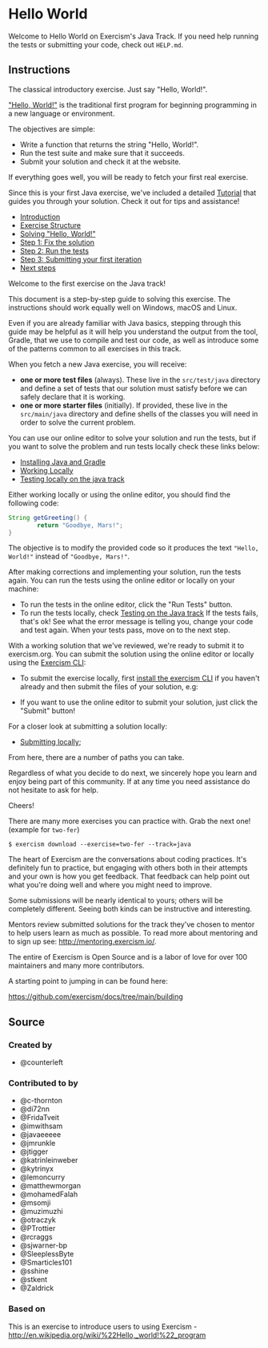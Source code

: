 # Hello World

Welcome to Hello World on Exercism's Java Track.
If you need help running the tests or submitting your code, check out `HELP.md`.

## Instructions

The classical introductory exercise. Just say "Hello, World!".

["Hello, World!"](http://en.wikipedia.org/wiki/%22Hello,_world!%22_program) is
the traditional first program for beginning programming in a new language
or environment.

The objectives are simple:

- Write a function that returns the string "Hello, World!".
- Run the test suite and make sure that it succeeds.
- Submit your solution and check it at the website.

If everything goes well, you will be ready to fetch your first real exercise.

Since this is your first Java exercise, we've included a detailed [Tutorial](#tutorial)
that guides you through your solution. Check it out for tips and
assistance!

- [Introduction](#introduction)
- [Exercise Structure](#exercise-structure)
- [Solving "Hello, World!"](#solving-hello-world)
- [Step 1: Fix the solution](#step-1-fix-the-solution)
- [Step 2: Run the tests](#step-2-run-the-tests)
- [Step 3: Submitting your first iteration](#step-3-submitting-your-first-iteration)
- [Next steps](#next-steps)

Welcome to the first exercise on the Java track!

This document is a step-by-step guide to solving this exercise. The
instructions should work equally well on Windows, macOS and Linux.

Even if you are already familiar with Java basics, stepping through this guide
may be helpful as it will help you understand the output from the tool, Gradle,
that we use to compile and test our code, as well as introduce some of the
patterns common to all exercises in this track.

When you fetch a new Java exercise, you will receive:

- **one or more test files** (always). These live in the `src/test/java`
  directory and define a set of tests that our solution must satisfy before we
  can safely declare that it is working.
- **one or more starter files** (initially). If provided, these live in the
  `src/main/java` directory and define shells of the classes you will need
  in order to solve the current problem.

You can use our online editor to solve your solution and run the tests, but
if you want to solve the problem and run tests locally check these links below:

- [Installing Java and Gradle](https://exercism.org/docs/tracks/java/installation)
- [Working Locally](https://exercism.org/docs/using/solving-exercises/working-locally)
- [Testing locally on the java track](https://exercism.org/docs/tracks/java/tests)

Either working locally or using the online editor, you should find the following code:

```java
String getGreeting() {
        return "Goodbye, Mars!";
}
```

The objective is to modify the provided code so it produces the text `"Hello, World!"` instead of `"Goodbye, Mars!"`.

After making corrections and implementing your solution, run the tests again.
You can run the tests using the online editor or locally on your machine:

- To run the tests in the online editor, click the "Run Tests" button.
- To run the tests locally, check [Testing on the Java track](https://exercism.org/docs/tracks/java/tests)
  If the tests fails, that's ok! See what the error message is telling you, change your code and test again.
  When your tests pass, move on to the next step.

With a working solution that we've reviewed, we're ready to submit it to
exercism.org.
You can submit the solution using the online editor or locally using the [Exercism CLI](https://exercism.org/docs/using/solving-exercises/working-locally):

- To submit the exercise locally, first [install the exercism CLI](https://exercism.org/docs/using/solving-exercises/working-locally) if you haven't already and then submit the files of your solution, e.g:

- If you want to use the online editor to submit your solution, just click the "Submit" button!

For a closer look at submitting a solution locally:

- [Submitting locally](https://exercism.org/docs/using/solving-exercises/working-locally);

From here, there are a number of paths you can take.

Regardless of what you decide to do next, we sincerely hope you learn
and enjoy being part of this community. If at any time you need assistance
do not hesitate to ask for help.

Cheers!

There are many more exercises you can practice with. Grab the next one! (example for `two-fer`)

```
$ exercism download --exercise=two-fer --track=java
```

The heart of Exercism are the conversations about coding
practices. It's definitely fun to practice, but engaging with others
both in their attempts and your own is how you get feedback. That feedback
can help point out what you're doing well and where you might need to
improve.

Some submissions will be nearly identical to yours; others will be
completely different. Seeing both kinds can be instructive and interesting.

Mentors review submitted solutions for the track they've chosen to mentor
to help users learn as much as possible. To read more about mentoring and
to sign up see: http://mentoring.exercism.io/.

The entire of Exercism is Open Source and is a labor of love for over
100 maintainers and many more contributors.

A starting point to jumping in can be found here:

https://github.com/exercism/docs/tree/main/building

## Source

### Created by

- @counterleft

### Contributed to by

- @c-thornton
- @di72nn
- @FridaTveit
- @imwithsam
- @javaeeeee
- @jmrunkle
- @jtigger
- @katrinleinweber
- @kytrinyx
- @lemoncurry
- @matthewmorgan
- @mohamedFalah
- @msomji
- @muzimuzhi
- @otraczyk
- @PTrottier
- @rcraggs
- @sjwarner-bp
- @SleeplessByte
- @Smarticles101
- @sshine
- @stkent
- @Zaldrick

### Based on

This is an exercise to introduce users to using Exercism - http://en.wikipedia.org/wiki/%22Hello,_world!%22_program
